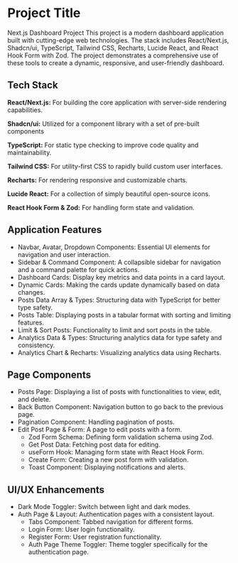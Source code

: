 
# Project Title

Next.js Dashboard Project This project is a modern dashboard application built with cutting-edge web technologies. The stack includes React/Next.js, Shadcn/ui, TypeScript, Tailwind CSS, Recharts, Lucide React, and React Hook Form with Zod. The project demonstrates a comprehensive use of these tools to create a dynamic, responsive, and user-friendly dashboard.


## Tech Stack

**React/Next.js:** For building the core application with server-side rendering capabilities.

**Shadcn/ui:** Utilized for a component library with a set of pre-built components

**TypeScript:** For static type checking to improve code quality and maintainability.

**Tailwind CSS:** For utility-first CSS to rapidly build custom user interfaces.

**Recharts:** For rendering responsive and customizable charts.

**Lucide React:** For a collection of simply beautiful open-source icons.

**React Hook Form & Zod:** For handling form state and validation.
## Application Features

- Navbar, Avatar, Dropdown Components: Essential UI elements for navigation and user interaction.
- Sidebar & Command Component: A collapsible sidebar for navigation and a command palette for quick actions.
- Dashboard Cards: Display key metrics and data points in a card layout.
- Dynamic Cards: Making the cards update dynamically based on data changes.
- Posts Data Array & Types: Structuring data with TypeScript for better type safety.
- Posts Table: Displaying posts in a tabular format with sorting and limiting features.
- Limit & Sort Posts: Functionality to limit and sort posts in the table.
- Analytics Data & Types: Structuring analytics data for type safety and consistency.
- Analytics Chart & Recharts: Visualizing analytics data using Recharts.


## Page Components

- Posts Page: Displaying a list of posts with functionalities to view, edit, and delete.
- Back Button Component: Navigation button to go back to the previous page.
- Pagination Component: Handling pagination of posts.
- Edit Post Page & Form: A page to edit posts with a form.
    - Zod Form Schema: Defining form validation schema using Zod.
    - Get Post Data: Fetching post data for editing.
    - useForm Hook: Managing form state with React Hook Form.
    - Create Form: Creating a new post form with validation.
    - Toast Component: Displaying notifications and alerts.

## UI/UX Enhancements

- Dark Mode Toggler: Switch between light and dark modes.
- Auth Page & Layout: Authentication pages with a consistent layout.
    - Tabs Component: Tabbed navigation for different forms.
    - Login Form: User login functionality.
    - Register Form: User registration functionality.
    - Auth Page Theme Toggler: Theme toggler specifically for the authentication page.